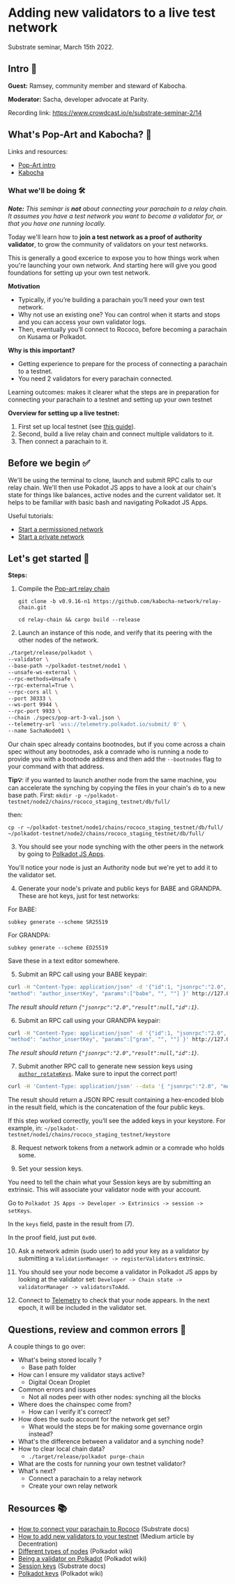 # Adding new validators to a live test network

Substrate seminar, March 15th 2022.

## Intro 👋 

**Guest:** Ramsey, community member and steward of Kabocha.

**Moderator:** Sacha, developer advocate at Parity.

Recording link: https://www.crowdcast.io/e/substrate-seminar-2/14

## What's Pop-Art and Kabocha? 👀 

Links and resources:
- [Pop-Art intro](https://app.subsocial.network/5779/kabocha-playground-of-possibilities-december-update-27838)
- [Kabocha](https://www.kabocha.network/)

### What we'll be doing 🛠 

_**Note:** This seminar is **not** about connecting your parachain to a relay chain. It assumes you have a test network you want to become a validator for, or that you have one running locally._

Today we'll learn how to **join a test network as a proof of authority validator**, to grow the community of validators on your test networks.

This is generally a good excerice to expose you to how things work when you're launching your own network. 
And starting here will give you good foundations for setting up your own test network.

**Motivation**

- Typically, if you’re building a parachain you’ll need your own test network.
- Why not use an existing one? You can control when it starts and stops and you can access your own validator logs.
- Then, eventually you’ll connect to Rococo, before becoming a parachain on Kusama or Polkadot.

**Why is this important?**

- Getting experience to prepare for the process of connecting a parachain to a testnet.
- You need 2 validators for every parachain connected.

Learning outcomes: makes it clearer what the steps are in preparation for connecting your parachain to a testnet and setting up your own testnet

**Overview for setting up a live testnet:**

1. First set up local testnet (see [this guide](https://docs.substrate.io/tutorials/v3/cumulus/polkadot-launch/)).
2. Second, build a live relay chain and connect multiple validators to it.
3. Then connect a parachain to it.

## Before we begin ✅

We'll be using the terminal to clone, launch and submit RPC calls to our relay chain. 
We'll then use Pokadot JS apps to have a look at our chain's state for things like balances, active nodes and the current validator set.
It helps to be familiar with basic bash and navigating Polkadot JS Apps.

Useful tutorials:

- [Start a permissioned network](https://docs.substrate.io/tutorials/v3/permissioned-network/)
- [Start a private network](https://docs.substrate.io/tutorials/v3/private-network/)

## Let's get started 🌟 

**Steps:**

1. Compile the [Pop-art relay chain](https://github.com/kabocha-network/relay-chain)
    
    `git clone -b v0.9.16-n1 https://github.com/kabocha-network/relay-chain.git`
    
    `cd relay-chain && cargo build --release`    
    
2. Launch an instance of this node, and verify that its peering with the other nodes of the network.

```bash
./target/release/polkadot \
--validator \
--base-path ~/polkadot-testnet/node1 \
--unsafe-ws-external \
--rpc-methods=Unsafe \
--rpc-external=True \
--rpc-cors all \
--port 30333 \
--ws-port 9944 \
--rpc-port 9933 \
--chain ./specs/pop-art-3-val.json \
--telemetry-url 'wss://telemetry.polkadot.io/submit/ 0' \
--name SachaNode01 \
```

Our chain spec already contains bootnodes, but if you come across a chain spec without any bootnodes, ask a comrade who is running a node to provide you with a bootnode address and then add the `--bootnodes` flag to your command with that address.

**Tip💡**: if you wanted to launch another node from the same machine, you can accelerate the synching by copying the files in your chain's `db` to a new base path. First:
`mkdir -p ~/polkadot-testnet/node2/chains/rococo_staging_testnet/db/full/`

then:

`cp -r ~/polkadot-testnet/node1/chains/rococo_staging_testnet/db/full/ ~/polkadot-testnet/node2/chains/rococo_staging_testnet/db/full/`

3. You should see your node synching with the other peers in the network by going to [Polkadot JS Apps](https://apps.decentration.org/?rpc=wss%3A%2F%2Fpopart1.jelliedowl.com#/explorer/node).

You'll notice your node is just an Authority node but we're yet to add it to the validator set.

4. Generate your node's private and public keys for BABE and GRANDPA. These are hot keys, just for test networks:

For BABE:

`subkey generate --scheme SR25519`

For GRANDPA:

`subkey generate --scheme ED25519`

Save these in a text editor somewhere.

5. Submit an RPC call using your BABE keypair:

```bash
curl -H "Content-Type: application/json" -d '{"id":1, "jsonrpc":"2.0", 
"method": "author_insertKey", "params":["babe", "", ""] }' http://127.0.0.1:9933
```

_The result should return `{"jsonrpc":"2.0","result":null,"id":1}`._

6. Submit an RPC call using your GRANDPA keypair:

```bash
curl -H "Content-Type: application/json" -d '{"id":1, "jsonrpc":"2.0", 
"method": "author_insertKey", "params":["gran", "", ""] }' http://127.0.0.1:9933
```

_The result should return `{"jsonrpc":"2.0","result":null,"id":1}`._

7. Submit another RPC call to generate new session keys using [`author_rotateKeys`](https://docs.substrate.io/rustdocs/latest/sc_rpc/author/trait.AuthorApi.html#tymethod.rotate_keys). Make sure to input the correct port! 

```bash
curl -H 'Content-Type: application/json' --data '{ "jsonrpc":"2.0", "method":"author_rotateKeys", "id":1 }' http://127.0.0.1:9933
```

The result should return a JSON RPC result containing a hex-encoded blob in the result field, which is the concatenation of the four public keys.

If this step worked correctly, you’ll see the added keys in your keystore. For example, in: `~/polkadot-testnet/node1/chains/rococo_staging_testnet/keystore`

8. Request network tokens from a network admin or a comrade who holds some.

9. Set your session keys.

You need to tell the chain what your Session keys are by submitting an extrinsic. This will associate your validator node with your account.

Go to `Polkadot JS Apps -> Developer -> Extrinsics -> session -> setKeys`. 

In the `keys` field, paste in the result from (7).

In the proof field, just put `0x00`.

10. Ask a network admin (sudo user) to add your key as a validator by submitting a `ValidationManager -> registerValidators` extrinsic.

11. You should see your node become a validator in Polkadot JS apps by looking at the validator set: 
`Developer -> Chain state -> validatorManager -> validatorsToAdd`.

12. Connect to [Telemetry](https://telemetry.polkadot.io/#/0xd693b58399f3666610f7fbd9d5fad9ad7ec24de1229a2cb0be6d47f8e1c17f41) to check that your node appears. In the next epoch, it will be included in the validator set.

## Questions, review and common errors 🤔

A couple things to go over:

- What's being stored locally ?
    - Base path folder
- How can I ensure my validator stays active? 
    - Digital Ocean Droplet 
- Common errors and issues
    - Not all nodes peer with other nodes: synching all the blocks
- Where does the chainspec come from?
    - How can I verify it's correct?
- How does the sudo account for the network get set?
    - What would the steps be for making some governance orgin instead?
- What's the difference between a validator and a synching node?
- How to clear local chain data?
    - `./target/release/polkadot purge-chain`
- What are the costs for running your own testnet validator? 
- What's next? 
    - Connect a parachain to a relay network
    - Create your own relay network

## Resources 📚
- [How to connect your parachain to Rococo](https://docs.substrate.io/tutorials/v3/cumulus/rococo/) (Substrate docs)
- [How to add new validators to your testnet](https://decentration.medium.com/set-up-public-relay-validators-with-a-partner-3ef409c675c7) (Medium article by Decentration)
- [Different types of nodes](https://wiki.polkadot.network/docs/maintain-sync#types-of-nodes) (Polkadot wiki)
- [Being a validator on Polkadot](https://wiki.polkadot.network/docs/maintain-index#validator) (Polkadot wiki)
- [Session keys](https://docs.substrate.io/v3/concepts/session-keys/) (Substrate docs)
- [Polkadot keys](https://wiki.polkadot.network/docs/learn-keys) (Polkadot wiki)
